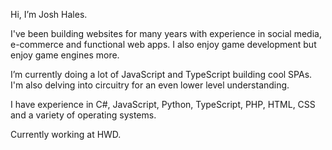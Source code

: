 Hi, I’m Josh Hales.

I've been building websites for many years with experience in social media, e-commerce and functional web apps. I also enjoy game development but enjoy game engines more.

I’m currently doing a lot of JavaScript and TypeScript building cool SPAs. I'm also delving into circuitry for an even lower level understanding.

I have experience in C#, JavaScript, Python, TypeScript, PHP, HTML, CSS and a variety of operating systems.

Currently working at HWD.
